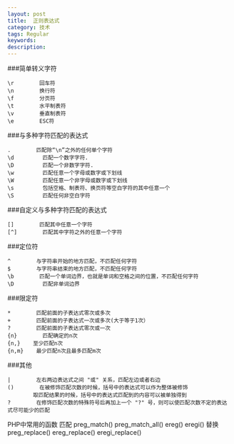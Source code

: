 ```yaml
---
layout: post
title:  正则表达式
category: 技术
tags: Regular
keywords: 
description: 
---
```

###简单转义字符
```
\r        回车符		
\n        换行符		
\f        分页符		
\t        水平制表符		
\v        垂直制表符			
\e        ESC符			 
```

###与多种字符匹配的表达式
```
.        匹配除“\n”之外的任何单个字符 
\d         匹配一个数字字符. 
\D         匹配一个非数字字符. 
\w         匹配任意一个字母或数字或下划线 
\W         匹配任意一个非字母或数字或下划线 
\s         包括空格、制表符、换页符等空白字符的其中任意一个 
\S         匹配任何非空白字符 
```

###自定义与多种字符匹配的表达式
```
[]        匹配其中任意一个字符 
[^]        匹配其中字符之外的任意一个字符 
```
###定位符
```
^        与字符串开始的地方匹配，不匹配任何字符 
$        与字符串结束的地方匹配，不匹配任何字符 
\b        匹配一个单词边界，也就是单词和空格之间的位置，不匹配任何字符 
\D         匹配非单词边界 
```
###限定符
```
*        匹配前面的子表达式零次或多次 
+        匹配前面的子表达式一次或多次(大于等于1次） 
?        匹配前面的子表达式零次或一次 
{n}        匹配确定的n次 
{n,}    至少匹配n次 
{n,m}    最少匹配n次且最多匹配m次 
```
###其他
```
|        左右两边表达式之间 "或" 关系，匹配左边或者右边 
()        在被修饰匹配次数的时候，括号中的表达式可以作为整体被修饰 
        取匹配结果的时候，括号中的表达式匹配到的内容可以被单独得到 
?        在修饰匹配次数的特殊符号后再加上一个 "?" 号，则可以使匹配次数不定的表达式尽可能少的匹配 
```

PHP中常用的函数
匹配
preg_match() 
preg_match_all() 
ereg() 
eregi() 
替换 
preg_replace() 
ereg_replace() 
eregi_replace() 







